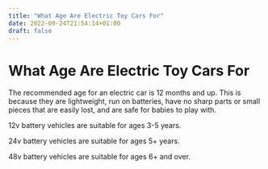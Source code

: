 ```yaml
---
title: "What Age Are Electric Toy Cars For"
date: 2022-09-24T21:54:14+01:00
draft: false
---
```


# What Age Are Electric Toy Cars For

The recommended age for an electric car is 12 months and up. This is because they are lightweight, run on batteries, have no sharp parts or small pieces that are easily lost, and are safe for babies to play with.

12v battery vehicles are suitable for ages 3-5 years. 

24v battery vehicles are suitable for ages 5+ years. 

48v battery vehicles are suitable for ages 6+ and over.
